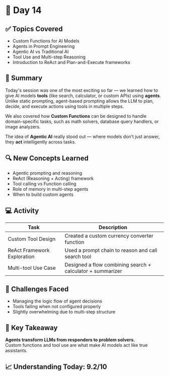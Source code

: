 # 📘 Day 14

## ✅ Topics Covered
- Custom Functions for AI Models
- Agents in Prompt Engineering
- Agentic AI vs Traditional AI
- Tool Use and Multi-step Reasoning
- Introduction to ReAct and Plan-and-Execute frameworks

## 🧠 Summary
Today's session was one of the most exciting so far — we learned how to give AI models **tools** (like search, calculator, or custom APIs) using **agents**. Unlike static prompting, agent-based prompting allows the LLM to plan, decide, and execute actions using tools in multiple steps.

We also covered how **Custom Functions** can be designed to handle domain-specific tasks, such as math solvers, database query handlers, or image analyzers.

The idea of **Agentic AI** really stood out — where models don’t just answer, they **act** intelligently across tasks.

## 🔍 New Concepts Learned
- Agentic prompting and reasoning
- ReAct (Reasoning + Acting) framework
- Tool calling vs Function calling
- Role of memory in multi-step agents
- When to build custom agents

## 💻 Activity

| Task                            | Description                                                   |
|----------------------------------|---------------------------------------------------------------|
| Custom Tool Design               | Created a custom currency converter function                  |
| ReAct Framework Exploration      | Used a prompt chain to reason and call search tool            |
| Multi-tool Use Case              | Designed a flow combining search + calculator + summarizer    |

## 🤔 Challenges Faced
- Managing the logic flow of agent decisions
- Tools failing when not configured properly
- Slightly overwhelming due to multi-step structure

## 🎯 Key Takeaway
**Agents transform LLMs from responders to problem solvers.**  
Custom functions and tool use are what make AI models act like true assistants.

## 📈 Understanding Today: 9.2/10
